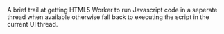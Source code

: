 A brief trail at getting HTML5 Worker to run Javascript code in a seperate thread when available otherwise fall back to executing the script in the current UI thread.